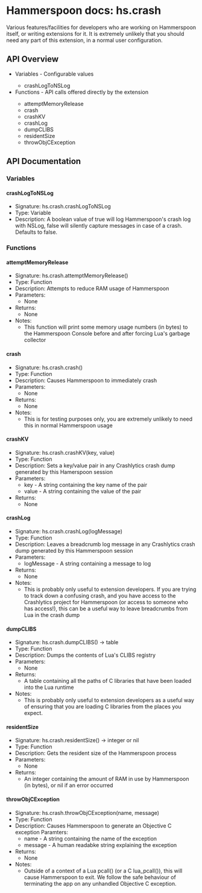 # Hammerspoon docs: hs.crash

Various features/facilities for developers who are working on Hammerspoon itself, or writing extensions for it. It is extremely unlikely that you should need any part of this extension, in a normal user configuration.

## API Overview
* Variables - Configurable values</li>
  * crashLogToNSLog
* Functions - API calls offered directly by the extension</li>
  * attemptMemoryRelease
  * crash
  * crashKV
  * crashLog
  * dumpCLIBS
  * residentSize
  * throwObjCException

## API Documentation

### Variables

#### crashLogToNSLog
  * Signature: hs.crash.crashLogToNSLog
  * Type: Variable
  * Description: A boolean value of true will log Hammerspoon's crash log with NSLog, false will silently capture messages in case of a crash. Defaults to false.

### Functions

#### attemptMemoryRelease
  * Signature: hs.crash.attemptMemoryRelease()
  * Type: Function
  * Description: Attempts to reduce RAM usage of Hammerspoon
  * Parameters:
     * None
  * Returns:
     * None
  * Notes:
     * This function will print some memory usage numbers (in bytes) to the Hammerspoon Console before and after forcing Lua's garbage collector

#### crash
  * Signature: hs.crash.crash()
  * Type: Function
  * Description: Causes Hammerspoon to immediately crash
  * Parameters:
     * None
  * Returns:
     * None
  * Notes:
     * This is for testing purposes only, you are extremely unlikely to need this in normal Hammerspoon usage

#### crashKV
  * Signature: hs.crash.crashKV(key, value)
  * Type: Function
  * Description: Sets a key/value pair in any Crashlytics crash dump generated by this Hamerspoon session
  * Parameters:
     * key - A string containing the key name of the pair
     * value - A string containing the value of the pair
  * Returns:
     * None

#### crashLog
  * Signature: hs.crash.crashLog(logMessage)
  * Type: Function
  * Description: Leaves a breadcrumb log message in any Crashlytics crash dump generated by this Hammerspoon session
  * Parameters:
     * logMessage - A string containing a message to log
  * Returns:
     * None
  * Notes:
     * This is probably only useful to extension developers. If you are trying to track down a confusing crash, and you have access to the Crashlytics project for Hammerspoon (or access to someone who has access!), this can be a useful way to leave breadcrumbs from Lua in the crash dump

#### dumpCLIBS
  * Signature: hs.crash.dumpCLIBS() -> table
  * Type: Function
  * Description: Dumps the contents of Lua's CLIBS registry
  * Parameters:
     * None
  * Returns:
     * A table containing all the paths of C libraries that have been loaded into the Lua runtime
  * Notes:
     * This is probably only useful to extension developers as a useful way of ensuring that you are loading C libraries from the places you expect.

#### residentSize
  * Signature: hs.crash.residentSize() -> integer or nil
  * Type: Function
  * Description: Gets the resident size of the Hammerspoon process
  * Parameters:
     * None
  * Returns:
     * An integer containing the amount of RAM in use by Hammerspoon (in bytes), or nil if an error occurred

#### throwObjCException
  * Signature: hs.crash.throwObjCException(name, message)
  * Type: Function
  * Description: Causes Hammerspoon to generate an Objective C exception
  Paramters:
     * name - A string containing the name of the exception
     * message - A human readabke string explaining the exception
  * Returns:
     * None
  * Notes:
     * Outside of a context of a Lua pcall() (or a C lua_pcall()), this will cause Hammerspoon to exit. We follow the safe behaviour of terminating the app on any unhandled Objective C exception.
